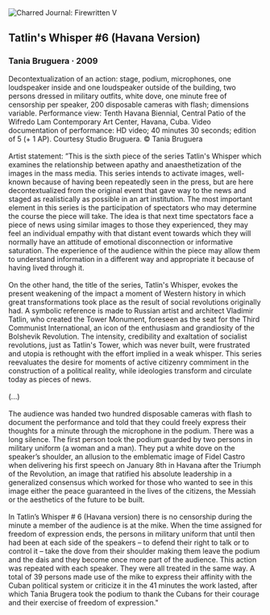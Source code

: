 <div class="artwork-of-the-day">
  <div class="container">
    <div class="img-wrapper">
      <img
        src="https://uploads3.wikiart.org/00334/images/tania-bruguera/tatlin-s-whisper-6.jpg!Large.jpg"
        alt="Charred Journal: Firewritten V" />
    </div>
    <div class="artwork-detail">
      <div class="artwork-origin"> 
        <h2 class="artwork-name">Tatlin's Whisper #6 (Havana Version)</h2>
        <h3 class="artist">
          Tania Bruguera
                    ·  2009
        </h3>
      </div>
      <p class="description">
        <span class="artwork-description-text ng-binding" ng-bind-html="viewModel.ArtworkOfTheDay.Description | unsafe">Decontextualization of an action: stage, podium, microphones, one loudspeaker inside and one loudspeaker outside of the building, two persons dressed in military outfits, white dove, one minute free of censorship per speaker, 200 disposable cameras with flash; dimensions variable. Performance view: Tenth Havana Biennial, Central Patio of the Wifredo Lam Contemporary Art Center, Havana, Cuba. Video documentation of performance: HD video; 40 minutes 30 seconds; edition of 5 (+ 1 AP). Courtesy Studio Bruguera. © Tania Bruguera<br><br>Artist statement: ”This is the sixth piece of the series Tatlin's Whisper which examines the relationship between apathy and anaesthetization of the images in the mass media. This series intends to activate images, well-known because of having been repeatedly seen in the press, but are here decontextualized from the original event that gave way to the news and staged as realistically as possible in an art institution. The most important element in this series is the participation of spectators who may determine the course the piece will take. The idea is that next time spectators face a piece of news using similar images to those they experienced, they may feel an individual empathy with that distant event towards which they will normally have an attitude of emotional disconnection or informative saturation. The experience of the audience within the piece may allow them to understand information in a different way and appropriate it because of having lived through it.<br><br>On the other hand, the title of the series, Tatlin's Whisper, evokes the present weakening of the impact a moment of Western history in which great transformations took place as the result of social revolutions originally had. A symbolic reference is made to Russian artist and architect Vladimir Tatlin, who created the Tower Monument, foreseen as the seat for the Third Communist International, an icon of the enthusiasm and grandiosity of the Bolshevik Revolution. The intensity, credibility and exaltation of socialist revolutions, just as Tatlin's Tower, which was never built, were frustrated and utopia is rethought with the effort implied in a weak whisper. This series reevaluates the desire for moments of active citizenry commiment in the construction of a political reality, while ideologies transform and circulate today as pieces of news.<br><br>(...)<br><br>The audience was handed two hundred disposable cameras with flash to document the performance and told that they could freely express their thoughts for a minute through the microphone in the podium. There was a long silence. The first person took the podium guarded by two persons in military uniform (a woman and a man). They put a white dove on the speaker’s shoulder, an allusion to the emblematic image of Fidel Castro when delivering his first speech on January 8th in Havana after the Triumph of the Revolution, an image that ratified his absolute leadership in a generalized consensus which worked for those who wanted to see in this image either the peace guaranteed in the lives of the citizens, the Messiah or the aesthetics of the future to be built.<br><br>In Tatlin’s Whisper # 6 (Havana version) there is no censorship during the minute a member of the audience is at the mike. When the time assigned for freedom of expression ends, the persons in military uniform that until then had been at each side of the speakers – to defend their right to talk or to control it – take the dove from their shoulder making them leave the podium and the dais and they become once more part of the audience. This action was repeated with each speaker. They were all treated in the same way. A total of 39 persons made use of the mike to express their affinity with the Cuban political system or criticize it in the 41 minutes the work lasted, after which Tania Brugera took the podium to thank the Cubans for their courage and their exercise of freedom of expression."</span>
                        <div class="text-shadow-container" ng-show="showShadow" style=""></div>
      </p>
    </div>
  </div>

</div>
